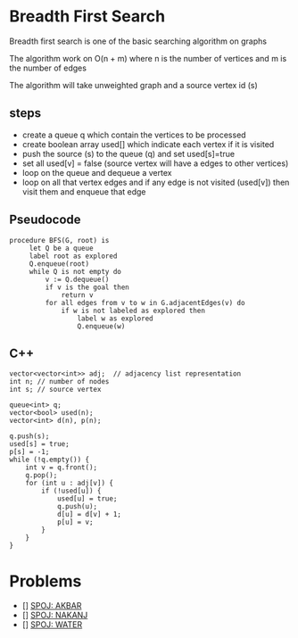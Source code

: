 # Breadth First Search

Breadth first search is one of the basic searching algorithm on graphs

The algorithm work on O(n + m) where n is the number of vertices and m is the number of edges

The algorithm will take unweighted graph and a source vertex id (s)

## steps

- create a queue q which contain the vertices to be processed
- create boolean array used[] which indicate each vertex if it is visited
- push the source (s) to the queue (q) and set used[s]=true
- set all used[v] = false (source vertex will have a edges to other vertices)
- loop on the queue and dequeue a vertex
- loop on all that vertex edges and if any edge is not visited (used[v]) then visit them and enqueue that edge

## Pseudocode
```
procedure BFS(G, root) is
     let Q be a queue
     label root as explored
     Q.enqueue(root)
     while Q is not empty do
         v := Q.dequeue()
         if v is the goal then
             return v
         for all edges from v to w in G.adjacentEdges(v) do
             if w is not labeled as explored then
                 label w as explored
                 Q.enqueue(w)
```

## C++
```
vector<vector<int>> adj;  // adjacency list representation
int n; // number of nodes
int s; // source vertex

queue<int> q;
vector<bool> used(n);
vector<int> d(n), p(n);

q.push(s);
used[s] = true;
p[s] = -1;
while (!q.empty()) {
    int v = q.front();
    q.pop();
    for (int u : adj[v]) {
        if (!used[u]) {
            used[u] = true;
            q.push(u);
            d[u] = d[v] + 1;
            p[u] = v;
        }
    }
}
```
# Problems

- [] [SPOJ: AKBAR](http://spoj.com/problems/AKBAR)
- [] [SPOJ: NAKANJ](http://www.spoj.com/problems/NAKANJ)
- [] [SPOJ: WATER](http://www.spoj.com/problems/WATER)

